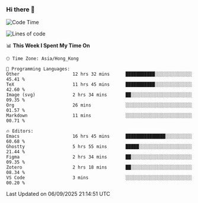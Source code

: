 ### Hi there 👋

<!--
**nicehiro/nicehiro** is a ✨ _special_ ✨ repository because its `README.md` (this file) appears on your GitHub profile.

Here are some ideas to get you started:

- 🔭 I’m currently working on ...
- 🌱 I’m currently learning ...
- 👯 I’m looking to collaborate on ...
- 🤔 I’m looking for help with ...
- 💬 Ask me about ...
- 📫 How to reach me: ...
- 😄 Pronouns: ...
- ⚡ Fun fact: ...
-->

<!--START_SECTION:waka-->
![Code Time](http://img.shields.io/badge/Code%20Time-987%20hrs%2029%20mins-blue)

![Lines of code](https://img.shields.io/badge/From%20Hello%20World%20I%27ve%20Written-1.9%20million%20lines%20of%20code-blue)

📊 **This Week I Spent My Time On** 

```text
🕑︎ Time Zone: Asia/Hong_Kong

💬 Programming Languages: 
Other                    12 hrs 32 mins      ███████████░░░░░░░░░░░░░░   45.41 % 
TeX                      11 hrs 45 mins      ███████████░░░░░░░░░░░░░░   42.60 % 
Image (svg)              2 hrs 34 mins       ██░░░░░░░░░░░░░░░░░░░░░░░   09.35 % 
Org                      26 mins             ░░░░░░░░░░░░░░░░░░░░░░░░░   01.57 % 
Markdown                 11 mins             ░░░░░░░░░░░░░░░░░░░░░░░░░   00.71 % 

🔥 Editors: 
Emacs                    16 hrs 45 mins      ███████████████░░░░░░░░░░   60.68 % 
Ghostty                  5 hrs 55 mins       █████░░░░░░░░░░░░░░░░░░░░   21.44 % 
Figma                    2 hrs 34 mins       ██░░░░░░░░░░░░░░░░░░░░░░░   09.35 % 
Zotero                   2 hrs 18 mins       ██░░░░░░░░░░░░░░░░░░░░░░░   08.34 % 
VS Code                  3 mins              ░░░░░░░░░░░░░░░░░░░░░░░░░   00.20 % 
```


 Last Updated on 06/09/2025 21:14:51 UTC
<!--END_SECTION:waka-->
